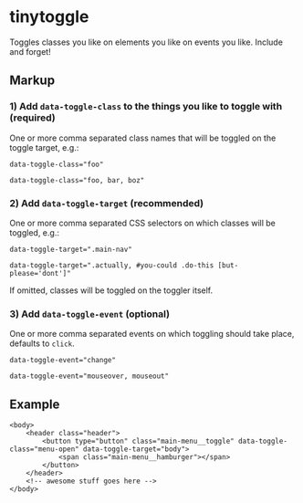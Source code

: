# tinytoggle
Toggles classes you like on elements you like on events you like. Include and forget!

## Markup
### 1) Add `data-toggle-class` to the things you like to toggle with (required)
One or more comma separated class names that will be toggled on the toggle target, e.g.:

`data-toggle-class="foo"`

`data-toggle-class="foo, bar, boz"`

### 2) Add `data-toggle-target` (recommended)
One or more comma separated CSS selectors on which classes will be toggled, e.g.:

`data-toggle-target=".main-nav"`

`data-toggle-target=".actually, #you-could .do-this [but-please='dont']"`

If omitted, classes will be toggled on the toggler itself.

### 3) Add `data-toggle-event` (optional)
One or more comma separated events on which toggling should take place, defaults to `click`.

`data-toggle-event="change"`

`data-toggle-event="mouseover, mouseout"`

## Example
```
<body>
    <header class="header">
        <button type="button" class="main-menu__toggle" data-toggle-class="menu-open" data-toggle-target="body">
            <span class="main-menu__hamburger"></span>
        </button>
    </header>
    <!-- awesome stuff goes here -->
</body>
```
